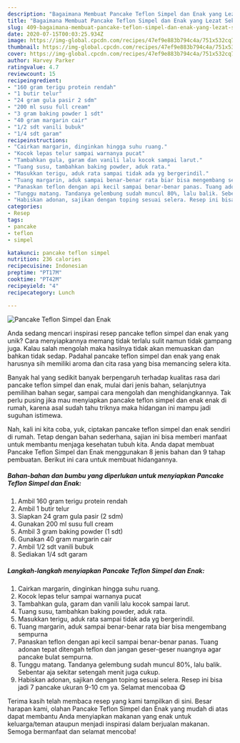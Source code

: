 ```yaml
---
description: "Bagaimana Membuat Pancake Teflon Simpel dan Enak yang Lezat Sekali"
title: "Bagaimana Membuat Pancake Teflon Simpel dan Enak yang Lezat Sekali"
slug: 409-bagaimana-membuat-pancake-teflon-simpel-dan-enak-yang-lezat-sekali
date: 2020-07-15T00:03:25.934Z
image: https://img-global.cpcdn.com/recipes/47ef9e883b794c4a/751x532cq70/pancake-teflon-simpel-dan-enak-foto-resep-utama.jpg
thumbnail: https://img-global.cpcdn.com/recipes/47ef9e883b794c4a/751x532cq70/pancake-teflon-simpel-dan-enak-foto-resep-utama.jpg
cover: https://img-global.cpcdn.com/recipes/47ef9e883b794c4a/751x532cq70/pancake-teflon-simpel-dan-enak-foto-resep-utama.jpg
author: Harvey Parker
ratingvalue: 4.7
reviewcount: 15
recipeingredient:
- "160 gram terigu protein rendah"
- "1 butir telur"
- "24 gram gula pasir 2 sdm"
- "200 ml susu full cream"
- "3 gram baking powder 1 sdt"
- "40 gram margarin cair"
- "1/2 sdt vanili bubuk"
- "1/4 sdt garam"
recipeinstructions:
- "Cairkan margarin, dinginkan hingga suhu ruang."
- "Kocok lepas telur sampai warnanya pucat"
- "Tambahkan gula, garam dan vanili lalu kocok sampai larut."
- "Tuang susu, tambahkan baking powder, aduk rata."
- "Masukkan terigu, aduk rata sampai tidak ada yg bergerindil."
- "Tuang margarin, aduk sampai benar-benar rata biar bisa mengembang sempurna"
- "Panaskan teflon dengan api kecil sampai benar-benar panas. Tuang adonan tepat ditengah teflon dan jangan geser-geser nuangnya agar pancake bulat sempurna."
- "Tunggu matang. Tandanya gelembung sudah muncul 80%, lalu balik. Sebentar aja sekitar setengah menit juga cukup."
- "Habiskan adonan, sajikan dengan toping sesuai selera. Resep ini bisa jadi 7 pancake ukuran 9-10 cm ya. Selamat mencobaa 😋"
categories:
- Resep
tags:
- pancake
- teflon
- simpel

katakunci: pancake teflon simpel 
nutrition: 236 calories
recipecuisine: Indonesian
preptime: "PT17M"
cooktime: "PT42M"
recipeyield: "4"
recipecategory: Lunch

---
```



![Pancake Teflon Simpel dan Enak](https://img-global.cpcdn.com/recipes/47ef9e883b794c4a/751x532cq70/pancake-teflon-simpel-dan-enak-foto-resep-utama.jpg)

Anda sedang mencari inspirasi resep pancake teflon simpel dan enak yang unik? Cara menyiapkannya memang tidak terlalu sulit namun tidak gampang juga. Kalau salah mengolah maka hasilnya tidak akan memuaskan dan bahkan tidak sedap. Padahal pancake teflon simpel dan enak yang enak harusnya sih memiliki aroma dan cita rasa yang bisa memancing selera kita.

Banyak hal yang sedikit banyak berpengaruh terhadap kualitas rasa dari pancake teflon simpel dan enak, mulai dari jenis bahan, selanjutnya pemilihan bahan segar, sampai cara mengolah dan menghidangkannya. Tak perlu pusing jika mau menyiapkan pancake teflon simpel dan enak enak di rumah, karena asal sudah tahu triknya maka hidangan ini mampu jadi suguhan istimewa.




Nah, kali ini kita coba, yuk, ciptakan pancake teflon simpel dan enak sendiri di rumah. Tetap dengan bahan sederhana, sajian ini bisa memberi manfaat untuk membantu menjaga kesehatan tubuh kita. Anda dapat membuat Pancake Teflon Simpel dan Enak menggunakan 8 jenis bahan dan 9 tahap pembuatan. Berikut ini cara untuk membuat hidangannya.

<!--inarticleads1-->

##### Bahan-bahan dan bumbu yang diperlukan untuk menyiapkan Pancake Teflon Simpel dan Enak:

1. Ambil 160 gram terigu protein rendah
1. Ambil 1 butir telur
1. Siapkan 24 gram gula pasir (2 sdm)
1. Gunakan 200 ml susu full cream
1. Ambil 3 gram baking powder (1 sdt)
1. Gunakan 40 gram margarin cair
1. Ambil 1/2 sdt vanili bubuk
1. Sediakan 1/4 sdt garam




<!--inarticleads2-->

##### Langkah-langkah menyiapkan Pancake Teflon Simpel dan Enak:

1. Cairkan margarin, dinginkan hingga suhu ruang.
1. Kocok lepas telur sampai warnanya pucat
1. Tambahkan gula, garam dan vanili lalu kocok sampai larut.
1. Tuang susu, tambahkan baking powder, aduk rata.
1. Masukkan terigu, aduk rata sampai tidak ada yg bergerindil.
1. Tuang margarin, aduk sampai benar-benar rata biar bisa mengembang sempurna
1. Panaskan teflon dengan api kecil sampai benar-benar panas. Tuang adonan tepat ditengah teflon dan jangan geser-geser nuangnya agar pancake bulat sempurna.
1. Tunggu matang. Tandanya gelembung sudah muncul 80%, lalu balik. Sebentar aja sekitar setengah menit juga cukup.
1. Habiskan adonan, sajikan dengan toping sesuai selera. Resep ini bisa jadi 7 pancake ukuran 9-10 cm ya. Selamat mencobaa 😋




Terima kasih telah membaca resep yang kami tampilkan di sini. Besar harapan kami, olahan Pancake Teflon Simpel dan Enak yang mudah di atas dapat membantu Anda menyiapkan makanan yang enak untuk keluarga/teman ataupun menjadi inspirasi dalam berjualan makanan. Semoga bermanfaat dan selamat mencoba!
